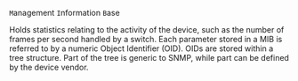 

`M`anagement `I`nformation `B`ase

Holds statistics relating to the activity of the device, such as the number of frames per second handled by a switch. 
Each parameter stored in a MIB is referred to by a numeric Object Identifier (OID).
OIDs are stored within a tree structure. 
Part of the tree is generic to SNMP, while part can be defined by the device vendor.
